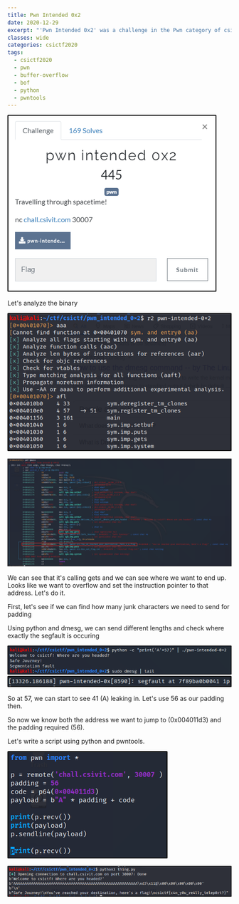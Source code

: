 ```yaml
---
title: Pwn Intended 0x2
date: 2020-12-29
excerpt: "'Pwn Intended 0x2' was a challenge in the Pwn category of csictf 2020"
classes: wide
categories: csictf2020
tags:
  - csictf2020
  - pwn
  - buffer-overflow
  - bof
  - python
  - pwntools
---
```


![img](/assets/images/ctf/csictf2020-pwn-pwnintended0x2/0.png)


Let's analyze the binary



![img](/assets/images/ctf/csictf2020-pwn-pwnintended0x2/1.png)


![img](/assets/images/ctf/csictf2020-pwn-pwnintended0x2/2.png)


We can see that it's calling gets and we can see where we want to end up. Looks like we want to overflow and set the instruction pointer to that address. Let's do it.



First, let's see if we can find how many junk characters we need to send for padding



Using python and dmesg, we can send different lengths and check where exactly the segfault is occuring



![img](/assets/images/ctf/csictf2020-pwn-pwnintended0x2/3.png)
![img](/assets/images/ctf/csictf2020-pwn-pwnintended0x2/4.png)


So at 57, we can start to see 41 (A) leaking in. Let's use 56 as our padding then.  

So now we know both the address we want to jump to (0x004011d3) and the padding required (56).  

Let's write a script using python and pwntools.



![img](/assets/images/ctf/csictf2020-pwn-pwnintended0x2/5.png)


![img](/assets/images/ctf/csictf2020-pwn-pwnintended0x2/6.png)
